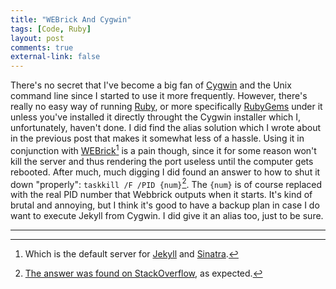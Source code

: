 ```yaml
---
title: "WEBrick And Cygwin" 
tags: [Code, Ruby]
layout: post
comments: true
external-link: false
---
```


There's no secret that I've become a big fan of [Cygwin](http://www.cygwin.com/ "Cygwin") and the Unix command line since I started to use it more frequently. However, there's really no easy way of running [Ruby](http://www.ruby-lang.org/en/ "Ruby"), or more specifically [RubyGems](http://rubygems.org/ "RubyGems") under it unless you've installed it directly throught the Cygwin installer which I, unfortunately, haven't done. I did find the alias solution which I wrote about in the previous post that makes it somewhat less of a hassle. Using it in conjunction with [WEBrick](http://www.ruby-doc.org/stdlib-1.9.3/libdoc/webrick/rdoc/WEBrick.html "Webbrick")[^1] is a pain though, since it for some reason won't kill the server and thus rendering the port useless until the computer gets rebooted. After much, much digging I did found an answer to how to shut it down "properly": `taskkill /F /PID {num}`[^2]. The `{num}` is of course replaced with the real PID number that Webbrick outputs when it starts. It's kind of brutal and annoying, but I think it's good to have a backup plan in case I do want to execute Jekyll from Cygwin. I did give it an alias too, just to be sure.

***

[^1]: Which is the default server for [Jekyll](http://jekyllrb.com/ "Jekyll") and [Sinatra](http://www.sinatrarb.com/ "Sinatra").
[^2]: [The answer was found on StackOverflow](http://stackoverflow.com/questions/14244288/how-do-i-kill-a-rails-webrick-server?rq=1 "How do I killa a Rails Webbrick server?"), as expected.
